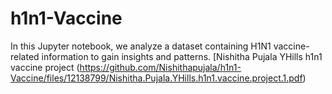 # h1n1-Vaccine
In this Jupyter notebook, we analyze a dataset containing H1N1 vaccine-related information to gain insights and patterns.
[Nishitha Pujala YHills h1n1 vaccine project 
(https://github.com/Nishithapujala/h1n1-Vaccine/files/12138799/Nishitha.Pujala.YHills.h1n1.vaccine.project.1.pdf)
